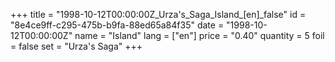 +++
title = "1998-10-12T00:00:00Z_Urza's_Saga_Island_[en]_false"
id = "8e4ce9ff-c295-475b-b9fa-88ed65a84f35"
date = "1998-10-12T00:00:00Z"
name = "Island"
lang = ["en"]
price = "0.40"
quantity = 5
foil = false
set = "Urza's Saga"
+++
